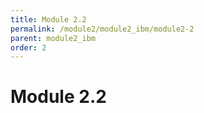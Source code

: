 ```yaml
---
title: Module 2.2
permalink: /module2/module2_ibm/module2-2
parent: module2_ibm
order: 2
---
```


# Module 2.2
